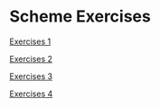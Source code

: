 # Scheme Exercises

[Exercises 1](http://people.cs.aau.dk/~normark/pp/fp-intro-scheme-exercise-index.html)

[Exercises 2](http://people.cs.aau.dk/~normark/pp/rec-higher-order-fu-exercise-index.html)

[Exercises 3](http://people.cs.aau.dk/~normark/pp/other-paradigms-continuations-exercise-index.html) 

[Exercises 4](http://people.cs.aau.dk/~normark/pp/eval-order-exercise-index.html)
